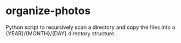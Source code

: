 # organize-photos
Python script to recursively scan a directory and copy the files into a {YEAR}/{MONTH}/{DAY} directory structure.
